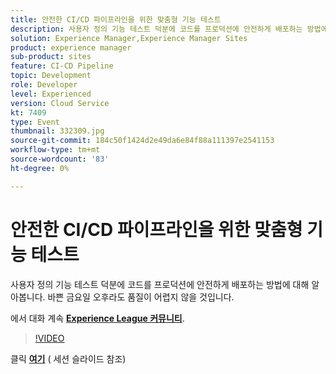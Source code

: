 ```yaml
---
title: 안전한 CI/CD 파이프라인을 위한 맞춤형 기능 테스트
description: 사용자 정의 기능 테스트 덕분에 코드를 프로덕션에 안전하게 배포하는 방법에 대해 알아봅니다. 바쁜 금요일 오후라도 품질이 어렵지 않을 것입니다.
solution: Experience Manager,Experience Manager Sites
product: experience manager
sub-product: sites
feature: CI-CD Pipeline
topic: Development
role: Developer
level: Experienced
version: Cloud Service
kt: 7409
type: Event
thumbnail: 332309.jpg
source-git-commit: 184c50f1424d2e49da6e84f88a111397e2541153
workflow-type: tm+mt
source-wordcount: '83'
ht-degree: 0%

---
```



# 안전한 CI/CD 파이프라인을 위한 맞춤형 기능 테스트

사용자 정의 기능 테스트 덕분에 코드를 프로덕션에 안전하게 배포하는 방법에 대해 알아봅니다. 바쁜 금요일 오후라도 품질이 어렵지 않을 것입니다.

에서 대화 계속 **[Experience League 커뮤니티](http://adobe.ly/36Yd3v6)**.

>[!VIDEO](https://video.tv.adobe.com/v/332309/?quality=12&learn=on&hidetitle=true)

클릭 **[여기](/help/adobe-developers-live/assets/custom-functional-tests-cicd.pdf)** ( 세션 슬라이드 참조)
